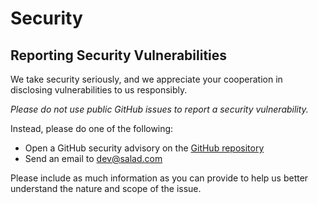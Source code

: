 # Security

## Reporting Security Vulnerabilities

We take security seriously, and we appreciate your cooperation in disclosing vulnerabilities to us responsibly.

_Please do not use public GitHub issues to report a security vulnerability._

Instead, please do one of the following:

- Open a GitHub security advisory on the [GitHub repository][advisories]
- Send an email to [dev@salad.com][dev-email]

Please include as much information as you can provide to help us better understand the nature and scope of the issue.

[advisories]: https://github.com/SaladTechnologies/salad-cloud-docs/security/advisories/new
[dev-email]: mailto:dev@salad.com
